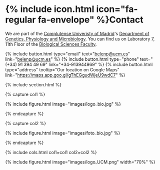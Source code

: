 # {% include icon.html icon="fa-regular fa-envelope" %}Contact

We are part of the [Complutense Univeristy of Madrid](https://www.ucm.es/)'s [Department of Genetics, Physiology and Microbiology](https://www.ucm.es/gfm/). You can find us on Laboratory 7, 11th Floor of the [Biological Sciences Faculty](https://biologicas.ucm.es/).

{%
  include button.html
  type="email"
  text="belenp@ucm.es"
  link="belenp@ucm.es"
%}
{%
  include button.html
  type="phone"
  text="(+34) 91 394 49 69"
  link="+34-913944969"
%}
{%
  include button.html
  type="address"
  tooltip="Our location on Google Maps"
  link="https://maps.app.goo.gl/gThEGgudWjeU9wdC7"
%}

{% include section.html %}

{% capture col1 %}

{%
  include figure.html
  image="images/logo_bio.jpg"
%}

{% endcapture %}

{% capture col2 %}

{%
  include figure.html
  image="images/foto_bio.jpg"
%}

{% endcapture %}

{% include cols.html col1=col1 col2=col2 %}

{%
  include figure.html
  image="images/logo_UCM.png"
  width="70%"
%}
